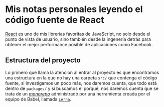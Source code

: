 # Mis notas personales leyendo el código fuente de React

[React](https://reactjs.org/) es uno de mis librerías favoritas de JavaScript,
no solo desde el punto de vista de usuario, sino también desde la ingenería
detrás para obtener el mejor performance posible de aplicaciones como Facebook.

## Estructura del proyecto

Lo primero que llama la atención al entrar al proyecto es que encontramos una
estructura en la que no hay una carpeta `src/` que contenga el código fuente,
si investigamos un poco más, nos daremos cuenta, que todo está dentro de
`packages/` y si buscamos el porqué, nos daremos cuenta que se trata de un
[_monorepo_](https://gomonorepo.org/) administrado por una herramienta creada
por el equipo de Babel, llamada [`Lerna`](https://github.com/lerna/lerna).

